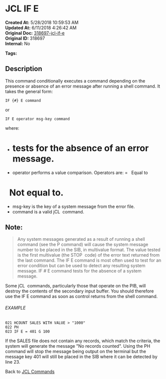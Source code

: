 # JCL IF  E

**Created At:** 5/28/2018 10:59:53 AM  
**Updated At:** 6/11/2018 4:26:42 AM  
**Original Doc:** [318697-jcl-if-e](https://docs.jbase.com/45792-jcl/318697-jcl-if-e)  
**Original ID:** 318697  
**Internal:** No  

**Tags:**
<badge text='jcl' vertical='middle' />

## Description 

This command conditionally executes a command depending on the presence or absence of an error message after running a shell command. It takes the general form:

```
IF {#} E command
```

or

```
IF E operator msg-key command
```

where:

- # tests for the absence of an error message.
- operator performs a value comparison. Operators are:
=   Equal to
#   Not equal to.
- msg-key is the key of a system message from the error file.
- command is a valid jCL  command.




## Note: 


> Any system messages generated as a result of running a shell command (see the P command) will cause the system message number to be placed in the SIB, in multivalue format. The value tested is the first multivalue (the STOP  code) of the error text returned from the last command. The IF E command is most often used to test for an error condition but can be used to detect any resulting system message. IF # E command tests for the absence of a system message.


Some jCL  commands, particularly those that operate on the PIB, will destroy the contents of the secondary input buffer. You should therefore use the IF E command as soon as control returns from the shell command.



###### EXAMPLE

```
021 HCOUNT SALES WITH VALUE > "1000"
022 PH
023 IF E = 401 G 100
```

If the SALES file does not contain any records, which match the criteria, the system will generate the message "No records counted". Using the PH command will stop the message being output on the terminal but the message key 401 will still be placed in the SIB where it can be detected by line 23.



Back to [JCL Commands](./../jcl-commands)

### 

